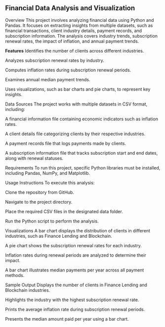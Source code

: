 ## Financial Data Analysis and Visualization
Overview
This project involves analyzing financial data using Python and Pandas. It focuses on extracting insights from multiple datasets, such as financial transactions, client industry details, payment records, and subscription information. The analysis covers industry trends, subscription renewal rates, the impact of inflation, and annual payment trends.

**Features**
Identifies the number of clients across different industries.

Analyzes subscription renewal rates by industry.

Computes inflation rates during subscription renewal periods.

Examines annual median payment trends.

Uses visualizations, such as bar charts and pie charts, to represent key insights.

Data Sources
The project works with multiple datasets in CSV format, including:

A financial information file containing economic indicators such as inflation rates.

A client details file categorizing clients by their respective industries.

A payment records file that logs payments made by clients.

A subscription information file that tracks subscription start and end dates, along with renewal statuses.

Requirements
To run this project, specific Python libraries must be installed, including Pandas, NumPy, and Matplotlib.

Usage Instructions
To execute this analysis:

Clone the repository from GitHub.

Navigate to the project directory.

Place the required CSV files in the designated data folder.

Run the Python script to perform the analysis.

Visualizations
A bar chart displays the distribution of clients in different industries, such as Finance Lending and Blockchain.

A pie chart shows the subscription renewal rates for each industry.

Inflation rates during renewal periods are analyzed to determine their impact.

A bar chart illustrates median payments per year across all payment methods.

Sample Output
Displays the number of clients in Finance Lending and Blockchain industries.

Highlights the industry with the highest subscription renewal rate.

Prints the average inflation rate during subscription renewal periods.

Presents the median amount paid per year using a bar chart.

